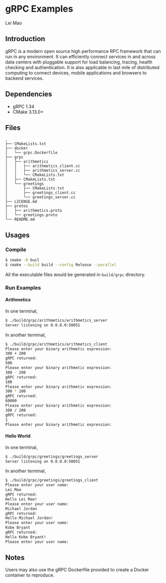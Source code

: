 # gRPC Examples

Lei Mao

## Introduction

gRPC is a modern open source high performance RPC framework that can run in any environment. It can efficiently connect services in and across data centers with pluggable support for load balancing, tracing, health checking and authentication. It is also applicable in last mile of distributed computing to connect devices, mobile applications and browsers to backend services. 


## Dependencies

* gRPC 1.34
* CMake 3.13.0+

## Files

```
.
├── CMakeLists.txt
├── docker
│   └── grpc.Dockerfile
├── grpc
│   ├── arithmetics
│   │   ├── arithmetics_client.cc
│   │   ├── arithmetics_server.cc
│   │   └── CMakeLists.txt
│   ├── CMakeLists.txt
│   └── greetings
│       ├── CMakeLists.txt
│       ├── greetings_client.cc
│       └── greetings_server.cc
├── LICENSE.md
├── protos
│   ├── arithmetics.proto
│   └── greetings.proto
└── README.md
```

## Usages

### Compile

```bash
$ cmake -B buil
$ cmake --build build --config Release --parallel
```

All the executable files would be generated in `build/grpc` directory.

### Run Examples

#### Arithmetics

In one terminal,

```bash
$ ./build/grpc/arithmetics/arithmetics_server
Server listening on 0.0.0.0:50051
```

In another terminal,

```bash
$ ./build/grpc/arithmetics/arithmetics_client 
Please enter your binary arithmetic expression:
300 + 200
gRPC returned: 
500
Please enter your binary arithmetic expression:
300 - 200
gRPC returned: 
100
Please enter your binary arithmetic expression:
300 * 200
gRPC returned: 
60000
Please enter your binary arithmetic expression:
300 / 200
gRPC returned: 
1
Please enter your binary arithmetic expression:
```

#### Hello World

In one terminal,

```bash
$ ./build/grpc/greetings/greetings_server 
Server listening on 0.0.0.0:50051
```

In another terminal,

```bash
$ ./build/grpc/greetings/greetings_client 
Please enter your user name:
Lei Mao
gRPC returned: 
Hello Lei Mao!
Please enter your user name:
Michael Jordan
gRPC returned: 
Hello Michael Jordan!
Please enter your user name:
Kobe Bryant
gRPC returned: 
Hello Kobe Bryant!
Please enter your user name:
```

## Notes

Users may also use the gRPC Dockerfile provided to create a Docker container to reproduce.
